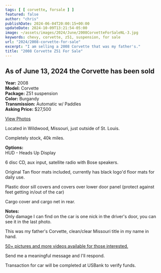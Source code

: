 ```yaml
---
tags: [ [ corvette, forsale ] ]
featured: false
author: "chris"
publishDate: 2024-06-04T20:00:15+00:00
updateDate: 2024-10-09T13:21:54-05:00
image: ~/assets/images/2024/June/2008CorvetteForSaleNL-3.jpg
keywords: chevy, corvette, z51, suspension, for sale
url: "2024/2008-corvette-for-sale"
excerpt: "I am selling a 2008 Corvette that was my father's."
title: "2008 Corvette Z51 For Sale"
---
```


## As of June 13, 2024 the Corvette has been sold

**Year:** 2008  
**Model:** Corvette  
**Package:** Z51 suspension  
**Color:** Burgandy  
**Transmission:** Automatic w/ Paddles  
**Asking Price:** $27,500

[View Photos](https://www.flickr.com/photos/chammond/albums/72177720317613890)

Located in Wildwood, Missouri, just outside of St. Louis.

Completely stock, 40k miles.

**Options:**  
HUD - Heads Up Display

6 disc CD, aux input, satellite radio with Bose speakers.

Original Tan floor mats included, currently has black logo'd floor mats for daily use.

Plastic door sill covers and covers over lower door panel (protect against feet getting in/out of the car)

Cargo cover and cargo net in rear. 

**Notes:**  
Only damage I can find on the car is one nick in the driver's door, you can see it in the last photo.

This was my father's Corvette, clean/clear Missouri title in my name in hand. 

[50+ pictures and more videos available for those interested.](https://www.flickr.com/photos/chammond/albums/72177720317613890)

Send me a meaningful message and I'll respond.

Transaction for car will be completed at USBank to verify funds.
